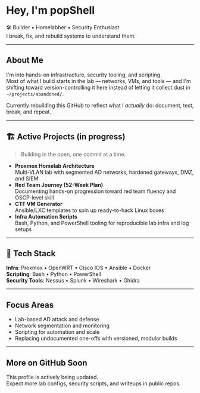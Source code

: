 # Hey, I'm popShell

🛠 Builder •  Homelabber •  Security Enthusiast  
I break, fix, and rebuild systems to understand them.

---

##  About Me

I'm into hands-on infrastructure, security tooling, and scripting.  
Most of what I build starts in the lab — networks, VMs, and tools — and I'm shifting toward version-controlling it here instead of letting it collect dust in `~/projects/abandoned/`.

Currently rebuilding this GitHub to reflect what I *actually* do: document, test, break, and repeat.

---

## 🏗 Active Projects (in progress)

> Building in the open, one commit at a time.

- **Proxmox Homelab Architecture**  
  Multi-VLAN lab with segmented AD networks, hardened gateways, DMZ, and SIEM  
- **Red Team Journey (52-Week Plan)**  
  Documenting hands-on progression toward red team fluency and OSCP-level skill  
- **CTF VM Generator**  
  Ansible/LXC templates to spin up ready-to-hack Linux boxes  
- **Infra Automation Scripts**  
  Bash, Python, and PowerShell tooling for reproducible lab infra and log setups

---

## 🔧 Tech Stack

**Infra**: Proxmox • OpenWRT • Cisco IOS • Ansible • Docker  
**Scripting**: Bash • Python • PowerShell  
**Security Tools**: Nessus • Splunk • Wireshark • Ghidra  

---

##  Focus Areas

- Lab-based AD attack and defense
- Network segmentation and monitoring
- Scripting for automation and scale
- Replacing undocumented one-offs with versioned, modular builds

---

##  More on GitHub Soon

This profile is actively being updated.  
Expect more lab configs, security scripts, and writeups in public repos.

